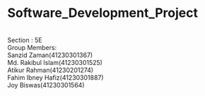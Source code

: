 # Software_Development_Project
<br>
Section : 5E
<br>
Group Members:
<br>
Sanzid Zaman(41230301367)
<br>
Md. Rakibul Islam(41230301525)
<br>
Atikur Rahman(41230201274)
 <br>
Fahim Ibney Hafiz(41230301887)
<br>
Joy Biswas(41230301564)
